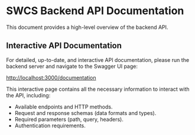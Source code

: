 # SWCS Backend API Documentation

This document provides a high-level overview of the backend API.

## Interactive API Documentation

For detailed, up-to-date, and interactive API documentation, please run the backend server and navigate to the Swagger UI page:

[http://localhost:3000/documentation](http://localhost:3000/documentation)

This interactive page contains all the necessary information to interact with the API, including:

- Available endpoints and HTTP methods.
- Request and response schemas (data formats and types).
- Required parameters (path, query, headers).
- Authentication requirements.
